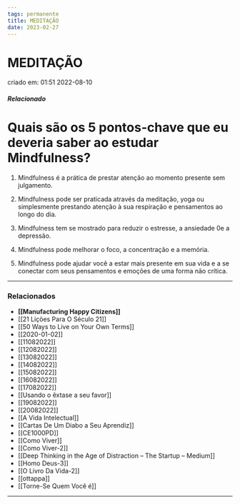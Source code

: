 ```yaml
---
tags: permanente
title: MEDITAÇÃO
date: 2023-02-27
---
```

# MEDITAÇÃO
criado em: 01:51 2022-08-10

##### Relacionado

# Quais são os 5 pontos-chave que eu deveria saber ao estudar Mindfulness?



1. Mindfulness é a prática de prestar atenção ao momento presente sem julgamento.

2. Mindfulness pode ser praticada através da meditação, yoga ou simplesmente prestando atenção à sua respiração e pensamentos ao longo do dia.

3. Mindfulness tem se mostrado para reduzir o estresse, a ansiedade 0e a depressão.

4. Mindfulness pode melhorar o foco, a concentração e a memória.

5. Mindfulness pode ajudar você a estar mais presente em sua vida e a se conectar com seus pensamentos e emoções de uma forma não crítica.

---
### Relacionados
- **[[Manufacturing Happy Citizens]]**
- [[21 Lições Para O Século 21]]
- [[50 Ways to Live on Your Own Terms]]
- [[2020-01-02]]
- [[11082022]]
- [[12082022]]
- [[13082022]]
- [[14082022]]
- [[15082022]]
- [[16082022]]
- [[17082022]]
- [[Usando o êxtase a seu favor]]
- [[19082022]]
- [[20082022]]
- [[A Vida Intelectual]]
- [[Cartas De Um Diabo a Seu Aprendiz]]
- [[CE1000PD]]
- [[Como Viver]]
- [[Como Viver-2]]
- [[Deep Thinking in the Age of Distraction – The Startup – Medium]]
- [[Homo Deus-3]]
- [[O Livro Da Vida-2]]
- [[ottappa]]
- [[Torne-Se Quem Você é]]

---

